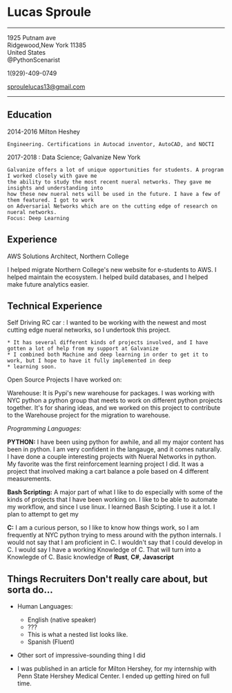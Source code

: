 
Lucas Sproule
============

-------------------        ----------------------------
1925 Putnam ave            
Ridgewood,New York 11385   
United States              
@PythonScenarist

1(929)-409-0749

sproulelucas13@gmail.com
-------------------        ---------------------------

Education
---------

2014-2016
     Milton Heshey 

    Engineering. Certifications in Autocad inventor, AutoCAD, and NOCTI

2017-2018
:   Data Science; Galvanize
    New York
    
    Galvanize offers a lot of unique opportunities for students. A program I worked closely with gave me 
    the ability to study the most recent nueral networks. They gave me insights and understanding into
    how these new nueral nets will be used in the future. I have a few of them featured. I got to work 
    on Adversarial Networks which are on the cutting edge of research on nueral networks.
    Focus: Deep Learning

Experience
----------

AWS Solutions Architect, Northern College

I helped migrate Northern College's new website for e-students to AWS.
I helped maintain the ecosystem. I helped build databases, and I helped 
make future analytics easier.


Technical Experience
--------------------

Self Driving RC car
:   I wanted to be working with the newest and most cutting edge nueral networks, so I undertook this project.

    * It has several different kinds of projects involved, and I have gotten a lot of help from my support at Galvanize
    * I combined both Machine and deep learning in order to get it to work, but I hope to have it fully implemented in deep 
    * learning soon.

Open Source Projects I have worked on:

   Warehouse: It is Pypi's new warehouse for packages.
I was working with NYC python a python group that meets to work on different python projects together. It's for sharing ideas, and we worked on this project to contribute to the Warehouse project for the migration to warehouse. 

*Programming Languages:*


   **PYTHON:** 
I have been using python for awhile, and all my major content has been in python. I am very confident in the langauge, and it comes naturally. I have done a couple interesting projects with Nueral Networks in python. My favorite was the first reinforcement learning project I did. It was a project that involved making a cart balance a pole based on 4 different measurements. 


   **Bash Scripting:**
A major part of what I like to do especially with some of the kinds of projects that I have been working on. I like to be able to automate my workflow, and since I use linux. I learned Bash Scipting. I use it a lot. I plan to attempt to get my 

   **C:**
I am a curious person, so I like to know how things work, so I am frequently at NYC python trying to mess around with the python internals. I would not say that I am proficient in C. I wouldn't say that I could develop in C. I would say I have a working Knowledge of C. That will turn into a Knowlegde of C. 
   Basic knowledge of **Rust**, **C#**, **Javascript**

[ref]: https://github.com/sproulel

Things Recruiters Don't really care about, but sorta do...
----------------------------------------

* Human Languages:

     * English (native speaker)
     * ???
     * This is what a nested list looks like.
     * Spanish (Fluent)

* Other sort of impressive-sounding thing I did
* I was published in an article for Milton Hershey, for my internship with Penn State Hershey Medical Center. I ended up getting hired on full time.
